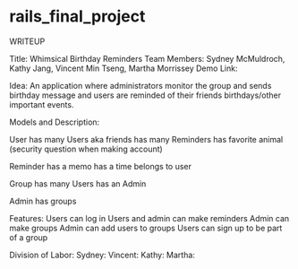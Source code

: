 # rails_final_project

WRITEUP 

Title: Whimsical Birthday Reminders 
Team Members: Sydney McMuldroch, Kathy Jang, Vincent Min Tseng, Martha Morrissey
Demo Link: 

Idea: An application where administrators monitor the group and sends birthday message and users are reminded of their friends birthdays/other important events. 

Models and Description:

User
	has many Users aka friends
	has many Reminders
	has favorite animal (security question when making account)
	
Reminder 
	has a memo
	has a time
	belongs to user 
	
Group 
	has many Users
	has an Admin 
	
Admin 
  has groups 
  
Features:
	Users can log in 
	Users and admin can make reminders
	Admin can make groups
	Admin can add users to groups
	Users can sign up to be part of a group

Division of Labor:
	Sydney: 
	Vincent: 
	Kathy: 
	Martha: 
